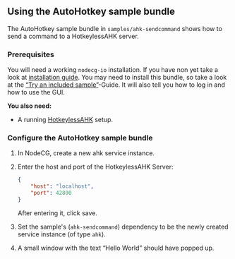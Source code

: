 ## Using the AutoHotkey sample bundle

The AutoHotkey sample bundle in `samples/ahk-sendcommand` shows how to send a
command to a HotkeylessAHK server.

### Prerequisites

You will need a working `nodecg-io` installation. If you have non yet take a
look at [installation guide](../getting_started/install.md). You may need to
install this bundle, so take a look at the
[“Try an included sample”](../getting_started/try_example_bundle.md)-Guide. It
will also tell you how to log in and how to use the GUI.

**You also need:**

-   A running [HotkeylessAHK](https://github.com/sebinside/HotkeylessAHK) setup.

### Configure the AutoHotkey sample bundle

1. In NodeCG, create a new ahk service instance.
2. Enter the host and port of the HotkeylessAHK Server:

    ```json
    {
        "host": "localhost",
        "port": 42800
    }
    ```

    After entering it, click save.

3. Set the sample's (`ahk-sendcommand`) dependency to be the newly created
   service instance (of type `ahk`).
4. A small window with the text “Hello World” should have popped up.
